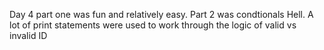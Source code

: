 Day 4 part one was fun and relatively easy. Part 2 was condtionals Hell. A lot of print statements were used to work through the logic of valid vs invalid ID
